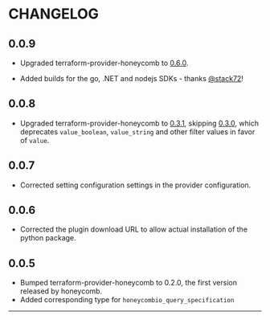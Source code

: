 CHANGELOG
=========

## 0.0.9

* Upgraded terraform-provider-honeycomb to
  [0.6.0](https://github.com/honeycombio/terraform-provider-honeycombio/releases/tag/v0.6.0).

* Added builds for the go, .NET and nodejs SDKs - thanks
  [@stack72](https://github.com/stack72)!

## 0.0.8

* Upgraded terraform-provider-honeycomb to
  [0.3.1](https://github.com/honeycombio/terraform-provider-honeycombio/releases/tag/v0.3.1),
  skipping
  [0.3.0](https://github.com/honeycombio/terraform-provider-honeycombio/releases/tag/v0.3.0),
  which deprecates `value_boolean`, `value_string` and other filter
  values in favor of `value`.

## 0.0.7

* Corrected setting configuration settings in the provider configuration.

## 0.0.6

* Corrected the plugin download URL to allow actual installation of the python package.

## 0.0.5

* Bumped terraform-provider-honeycomb to 0.2.0, the first version released by honeycomb.
* Added corresponding type for `honeycombio_query_specification`

---
